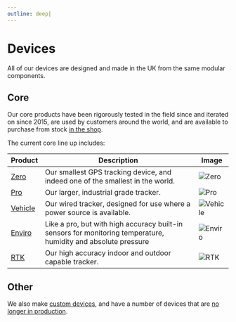 ```yaml
---
outline: deep|
---
```


# Devices

All of our devices are designed and made in the UK from the same modular components.

## Core

Our core products have been rigorously tested in the field since and iterated on since 2015, are used by customers around the world, and are available to purchase from stock [in the shop](https://lightbug.io/shop/).

The current core line up includes:

| Product | Description | Image |
| --- | --- | --- |
| [Zero](/devices/zero/) | Our smallest GPS tracking device, and indeed one of the smallest in the world. | ![Zero](https://lightbug.io/images/product-front/LB-DEV-ZE2_hu4ff3455ecb7f322eb1f00907f166ea0e_177507_600x900_fit_q95_h2_box_2.webp) |
| [Pro](/devices/pro/) | Our larger, industrial grade tracker. | ![Pro](https://lightbug.io/images/product-front/LB-DEV-PR2_hu128f0c9381f6a9afd4c494ea04934e0d_235936_600x900_fit_q95_h2_box_2.webp) |
| [Vehicle](/devices/vehicle/) | Our wired tracker, designed for use where a power source is available. | ![Vehicle](https://lightbug.io/images/product-front/LB-DEV-VT2_hu6c96dd0084ad7c7254ad7ef44efd2a3c_296576_600x900_fit_q95_h2_box_2.webp) |
| [Enviro](/devices/enviro/) | Like a pro, but with high accuracy built-in sensors for monitoring temperature, humidity and absolute pressure | ![Enviro](https://lightbug.io/images/product/lightbug_environmental_tracker_hu6a350a725fdca69abfd288f1b4171667_331520_600x600_fit_q100_box_2.png) |
| [RTK](/devices/rtk/) | Our high accuracy indoor and outdoor capable tracker. | ![RTK](https://lightbug.io/images/product-front/LB-DEV-RH1_hu18007a3e135c04d8f26d632ee552eaf0_351559_600x900_fit_q95_h2_box_2.webp) |

## Other

We also make [custom devices](/devices/custom), and have a number of devices that are [no longer in production](/devices/legacy/).
